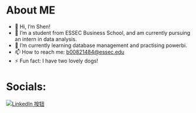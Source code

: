 # About ME 


- 👋 Hi, I’m Shen!
- 👀 I’m a student from ESSEC Business School, and am currently pursuing an intern in data analysis.
- 🌱 I’m currently learning database management and practising powerbi.
- 📫 How to reach me: b00821484@essec.edu
- ⚡ Fun fact: I have two lovely dogs!

# Socials:
[![LinkedIn 按钮](https://upload.wikimedia.org/wikipedia/commons/0/01/LinkedIn_Logo.svg)](www.linkedin.com/in/shen-zhou-596a80271)
<!---
Shen21484/Shen21484 is a ✨ special ✨ repository because its `README.md` (this file) appears on your GitHub profile.
You can click the Preview link to take a look at your changes.
--->
